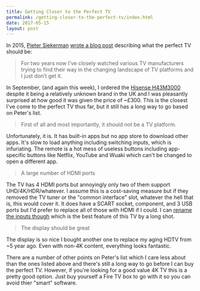 ```yaml
---
title: Getting Closer to the Perfect TV
permalink: /getting-closer-to-the-perfect-tv/index.html
date: 2017-05-15
layout: post
---
```


In 2015, [Pieter Siekerman](https://twitter.com/psiekerman) [wrote a blog post](http://technology.siekerman.nl/post/133644449664/the-perfect-tv) describing what the perfect TV should be:

> For two years now I’ve closely watched various TV manufacturers trying to find their way in the changing landscape of TV platforms and I just don’t get it. 

In September, (and again this week), I ordered the [Hisense H43M3000](https://hisense.co.uk/electronics/tvs/m3000/43) despite it being a relatively unknown brand in the UK and I was pleasantly surprised at how good it was given the price of ~£300. This is the closest I've come to the perfect TV thus far, but it still has a long way to go based on Peter's list.

> First of all and most importantly, it should not be a TV platform.

Unfortunately, it is. It has built-in apps but no app store to download other apps. It's slow to load anything including switching inputs, which is infuriating. The remote is a hot mess of useless buttons including app-specific buttons like Netflix, YouTube and Wuaki which can't be changed to open a different app.

> A large number of HDMI ports

The TV has 4 HDMI ports but annoyingly only two of them support UHD/4K/HDR/whatever. I assume this is a cost-saving measure but if they removed the TV tuner or the "common interface" slot, whatever the hell that is, this would cover it. It does have a SCART socket, component, and 3 USB ports but I'd prefer to replace all of those with HDMI if I could. I can [rename the inputs though](https://hellsite.rknight.me/863400075338371072) which is the best feature of this TV by a long shot.

> The display should be great

The display is so nice I bought another one to replace my aging HDTV from ~5 year ago. Even with non-4K content, everything looks fantastic.

There are a number of other points on Peter's list which I care less about than the ones listed above and there's still a long way to go before I can buy the perfect TV. However, if you're looking for a good value 4K TV this is a pretty good option. Just buy yourself a Fire TV box to go with it so you can avoid thier "smart" software.